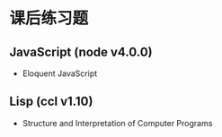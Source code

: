 # 课后练习题

## JavaScript (node v4.0.0)
* Eloquent JavaScript

## Lisp (ccl v1.10)
* Structure and Interpretation of Computer Programs
